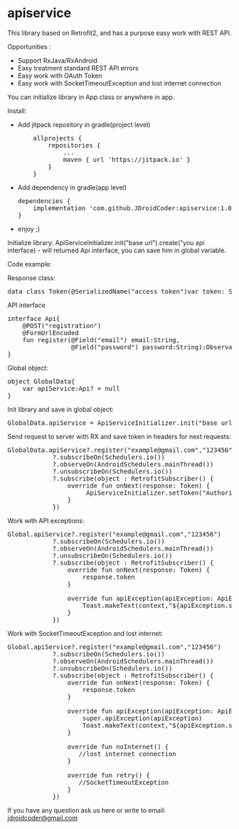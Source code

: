 # apiservice

This library based on Retrofit2, and has a purpose easy work with REST API.

Opportunities :
<ul>
<li>Support RxJava/RxAndroid</li>
<li>Easy treatment standard REST API errors</li>
<li>Easy work with OAuth Token</li>
<li>Easy work with SocketTimeoutException and lost internet connection</li>
</ul>

You can initialize library in App class or anywhere in app.

Install:
<ul>
<li>Add jitpack repository in gradle(project level)</li>
<pre>
	allprojects {
		repositories {
			...
			maven { url 'https://jitpack.io' }
		}
	}
</pre>

<li>Add dependency in gradle(app level)</li>
<pre>
dependencies {
	implementation 'com.github.JDroidCoder:apiservice:1.0.2'
}
</pre>

<li> enjoy ;)</li>
</ul>
Initialize library:
ApiServiceInitializer.init("base url").create("you api interface) - will returned Api interface, you can save him in global variable.

Code example:

Response class:
<pre>
data class Token(@SerializedName("access_token")var token: String?)
</pre>
API interface 
<pre>
interface Api{
    @POST("registration")
    @FormUrlEncoded
    fun register(@Field("email") email:String,
                 @Field("password") password:String):Observable<Token>
}
</pre>
Global object:
<pre>
object GlobalData{
    var apiService:Api? = null
}
</pre>
Init library and save in global object:
<pre>
GlobalData.apiService = ApiServiceInitializer.init("base url")?.create(Api::class.java)
</pre>
Send request to server with RX and save token in headers for next requests:
<pre>
GlobalData.apiService?.register("example@gmail.com","123456")
            ?.subscribeOn(Schedulers.io())
            ?.observeOn(AndroidSchedulers.mainThread())
            ?.unsubscribeOn(Schedulers.io())
            ?.subscribe(object : RetrofitSubscriber<Token>() {
                override fun onNext(response: Token) {
                     ApiServiceInitializer.setToken("Authorization", response.token)
                }
            })
</pre>
Work with API exceptions:
<pre>
Global.apiService?.register("example@gmail.com","123456")
            ?.subscribeOn(Schedulers.io())
            ?.observeOn(AndroidSchedulers.mainThread())
            ?.unsubscribeOn(Schedulers.io())
            ?.subscribe(object : RetrofitSubscriber<Token>() {
                override fun onNext(response: Token) {
                    response.token
                }

                override fun apiException(apiException: ApiException) {
                    Toast.makeText(context,"${apiException.status} ${apiException.message}")
                }
            })
</pre>
Work with SocketTimeoutException and lost internet:
<pre>
Global.apiService?.register("example@gmail.com","123456")
            ?.subscribeOn(Schedulers.io())
            ?.observeOn(AndroidSchedulers.mainThread())
            ?.unsubscribeOn(Schedulers.io())
            ?.subscribe(object : RetrofitSubscriber<Token>() {
                override fun onNext(response: Token) {
                    response.token
                }

                override fun apiException(apiException: ApiException) {
                    super.apiException(apiException)
                    Toast.makeText(context,"${apiException.status} ${apiException.message}")
                }

                override fun noInternet() {
                   //lost internet connection
                }

                override fun retry() {
                   //SocketTimeoutException
                }
            })
</pre>
If you have any question ask us here or write to email: jdroidcoder@gmail.com
